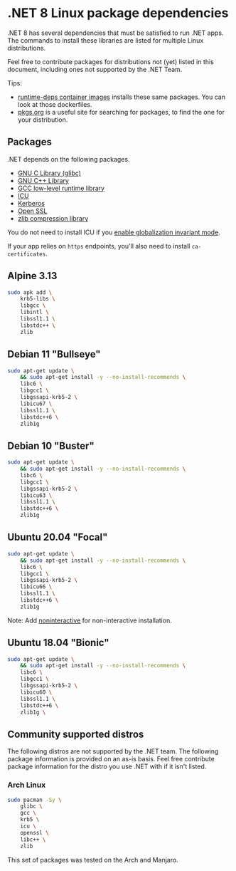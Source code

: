 # .NET 8 Linux package dependencies

.NET 8 has several dependencies that must be satisfied to run .NET apps. The commands to install these libraries are listed for multiple Linux distributions.

Feel free to contribute packages for distributions not (yet) listed in this document, including ones not supported by the .NET Team.

Tips:

- [runtime-deps container images](https://github.com/dotnet/dotnet-docker/tree/main/src/runtime-deps) installs these same packages. You can look at those dockerfiles.
- [pkgs.org](https://pkgs.org/) is a useful site for searching for packages, to find the one for your distribution.

## Packages

.NET depends on the following packages.

- [GNU C Library (glibc)](https://www.gnu.org/software/libc/libc.html)
- [GNU C++ Library](https://gcc.gnu.org/onlinedocs/libstdc++/)
- [GCC low-level runtime library](https://gcc.gnu.org/onlinedocs/gccint/Libgcc.html)
- [ICU](http://site.icu-project.org/)
- [Kerberos](http://web.mit.edu/kerberos/)
- [Open SSL](https://www.openssl.org/)
- [zlib compression library](https://www.zlib.net/)

You do not need to install ICU if you [enable globalization invariant mode](https://github.com/dotnet/runtime/blob/main/docs/design/features/globalization-invariant-mode.md#enabling-the-invariant-mode).

If your app relies on `https` endpoints, you'll also need to install `ca-certificates`.

## Alpine 3.13

```bash
sudo apk add \
    krb5-libs \
    libgcc \
    libintl \
    libssl1.1 \
    libstdc++ \
    zlib
```

## Debian 11 "Bullseye"

```bash
sudo apt-get update \
    && sudo apt-get install -y --no-install-recommends \
    libc6 \
    libgcc1 \
    libgssapi-krb5-2 \
    libicu67 \
    libssl1.1 \
    libstdc++6 \
    zlib1g
```

## Debian 10 "Buster"

```bash
sudo apt-get update \
    && sudo apt-get install -y --no-install-recommends \
    libc6 \
    libgcc1 \
    libgssapi-krb5-2 \
    libicu63 \
    libssl1.1 \
    libstdc++6 \
    zlib1g
```

## Ubuntu 20.04 "Focal"

```bash
sudo apt-get update \
    && sudo apt-get install -y --no-install-recommends \
    libc6 \
    libgcc1 \
    libgssapi-krb5-2 \
    libicu66 \
    libssl1.1 \
    libstdc++6 \
    zlib1g 
```

Note: Add [noninteractive](https://github.com/dotnet/dotnet-docker/blob/c0e8be8a44b47b1dcc2a5b4b2ebd92022087ac0b/src/runtime-deps/3.1/focal/arm64v8/Dockerfile#L4) for non-interactive installation.

## Ubuntu 18.04 "Bionic"

```bash
sudo apt-get update \
    && sudo apt-get install -y --no-install-recommends \
    libc6 \
    libgcc1 \
    libgssapi-krb5-2 \
    libicu60 \
    libssl1.1 \
    libstdc++6 \
    zlib1g \
```

## Community supported distros

The following distros are not supported by the .NET team. The following package information is provided on an as-is basis. Feel free contribute package information for the distro you use .NET with if it isn't listed.

### Arch Linux

```bash
sudo pacman -Sy \
    glibc \
    gcc \
    krb5 \
    icu \
    openssl \
    libc++ \
    zlib
```

This set of packages was tested on the Arch and Manjaro.
